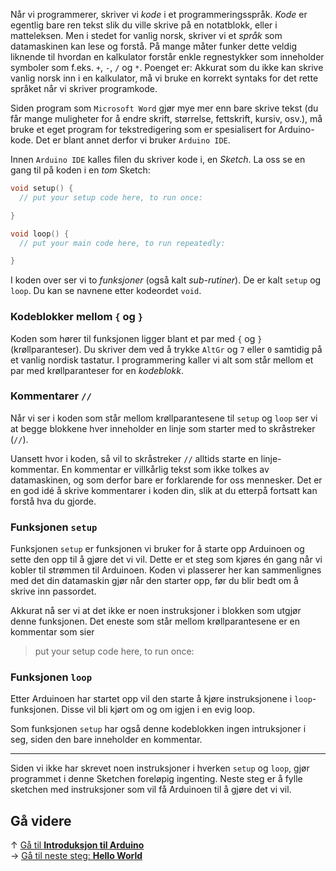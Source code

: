 Når vi programmerer, skriver vi *kode* i et programmeringsspråk. *Kode* er egentlig bare ren tekst slik du ville skrive på en notatblokk, eller i matteleksen. Men i stedet for vanlig norsk, skriver vi et *språk* som datamaskinen kan lese og forstå. På mange måter funker dette veldig liknende til hvordan en kalkulator forstår enkle regnestykker som inneholder symboler som f.eks. `+`, `-`, `/` og `*`. Poenget er: Akkurat som du ikke kan skrive vanlig norsk inn i en kalkulator, må vi bruke en korrekt syntaks for det rette språket når vi skriver programkode.

Siden program som `Microsoft Word` gjør mye mer enn bare skrive tekst (du får mange muligheter for å endre skrift, størrelse, fettskrift, kursiv, osv.), må bruke et eget program for tekstredigering som er spesialisert for Arduino-kode. Det er blant annet derfor vi bruker `Arduino IDE`.

Innen `Arduino IDE` kalles filen du skriver kode i, en *Sketch*. La oss se en gang til på koden i en *tom* Sketch:

``` cpp
void setup() {
  // put your setup code here, to run once:

}

void loop() {
  // put your main code here, to run repeatedly:

}
```

I koden over ser vi to *funksjoner* (også kalt *sub-rutiner*). De er kalt `setup` og `loop`. Du kan se navnene etter kodeordet `void`.

### Kodeblokker mellom `{` og `}` 

Koden som hører til funksjonen ligger blant et par med `{` og `}` (krøllparanteser). Du skriver dem ved å trykke `AltGr` og `7` eller `0` samtidig på et vanlig nordisk tastatur. I programmering kaller vi alt som står mellom et par med krøllparanteser for en *kodeblokk*.

### Kommentarer `//` 

Når vi ser i koden som står mellom krøllparantesene til `setup` og `loop` ser vi at begge blokkene hver inneholder en linje som starter med to skråstreker (`//`).

Uansett hvor i koden, så vil to skråstreker `//` alltids starte en linje-kommentar. En kommentar er villkårlig tekst som ikke tolkes av datamaskinen, og som derfor bare er forklarende for oss mennesker. Det er en god idé å skrive kommentarer i koden din, slik at du etterpå fortsatt kan forstå hva du gjorde.

### Funksjonen `setup` 

Funksjonen `setup` er funksjonen vi bruker for å starte opp Arduinoen og sette den opp til å gjøre det vi vil. Dette er et steg som kjøres én gang når vi kobler til strømmen til Arduinoen. Koden vi plasserer her kan sammenlignes med det din datamaskin gjør når den starter opp, før du blir bedt om å skrive inn passordet.

Akkurat nå ser vi at det ikke er noen instruksjoner i blokken som utgjør denne funksjonen. Det eneste som står mellom krøllparantesene er en kommentar som sier

> put your setup code here, to run once:

### Funksjonen `loop` 

Etter Arduinoen har startet opp vil den starte å kjøre instruksjonene i `loop`-funksjonen. Disse vil bli kjørt om og om igjen i en evig loop.

Som funksjonen `setup` har også denne kodeblokken ingen intruksjoner i seg, siden den bare inneholder en kommentar.

----

Siden vi ikke har skrevet noen instruksjoner i hverken `setup` og `loop`, gjør programmet i denne Sketchen foreløpig ingenting. Neste steg er å fylle sketchen med instruksjoner som vil få Arduinoen til å gjøre det vi vil.

## Gå videre

&uarr; [Gå til **Introduksjon til Arduino**][intro-prog-home]  
&rarr; [Gå til neste steg: **Hello World**][hello-world]

[intro-prog-home]: /Introduksjon-til-Arduino-programmering
[hello-world]: /Arduino-varianten-av-Hello-World
